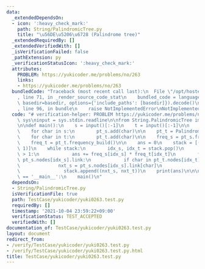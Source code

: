 ```yaml
---
data:
  _extendedDependsOn:
  - icon: ':heavy_check_mark:'
    path: String/PalindromicTree.py
    title: "\u56DE\u5206\u6728 (Palindrome tree)"
  _extendedRequiredBy: []
  _extendedVerifiedWith: []
  _isVerificationFailed: false
  _pathExtension: py
  _verificationStatusIcon: ':heavy_check_mark:'
  attributes:
    PROBLEM: https://yukicoder.me/problems/no/263
    links:
    - https://yukicoder.me/problems/no/263
  bundledCode: "Traceback (most recent call last):\n  File \"/opt/hostedtoolcache/Python/3.10.6/x64/lib/python3.10/site-packages/onlinejudge_verify/documentation/build.py\"\
    , line 71, in _render_source_code_stat\n    bundled_code = language.bundle(stat.path,\
    \ basedir=basedir, options={'include_paths': [basedir]}).decode()\n  File \"/opt/hostedtoolcache/Python/3.10.6/x64/lib/python3.10/site-packages/onlinejudge_verify/languages/python.py\"\
    , line 96, in bundle\n    raise NotImplementedError\nNotImplementedError\n"
  code: "# verification-helper: PROBLEM https://yukicoder.me/problems/no/263\nimport\
    \ sys\ninput = sys.stdin.readline\n\nfrom String.PalindromicTree import PalindromicTree\n\
    \n\ndef main():\n    s = input()[:-1]\n    t = input()[:-1]\n\n    pt_s = PalindromicTree()\n\
    \    for char in s:\n        pt_s.add(char)\n\n    pt_t = PalindromicTree()\n\
    \    for char in t:\n        pt_t.add(char)\n\n    freq_s = pt_s.frequency_build()\n\
    \    freq_t = pt_t.frequency_build()\n\n    ans = 0\n    stack = [(0, 0), (1,\
    \ 1)]\n    while stack:\n        idx_s, idx_t = stack.pop()\n        if idx_s\
    \ > 1:\n            ans += freq_s[idx_s] * freq_t[idx_t]\n        for char in\
    \ pt_s.nodes[idx_s].link:\n            if char in pt_t.nodes[idx_t].link:\n  \
    \              nxt_s = pt_s.nodes[idx_s].link[char]\n                nxt_t = pt_t.nodes[idx_t].link[char]\n\
    \                stack.append((nxt_s, nxt_t))\n    print(ans)\n\n\nif __name__\
    \ == '__main__':\n    main()\n"
  dependsOn:
  - String/PalindromicTree.py
  isVerificationFile: true
  path: TestCase/yukicoder/yuki0263.test.py
  requiredBy: []
  timestamp: '2021-10-04 23:59:22+09:00'
  verificationStatus: TEST_ACCEPTED
  verifiedWith: []
documentation_of: TestCase/yukicoder/yuki0263.test.py
layout: document
redirect_from:
- /verify/TestCase/yukicoder/yuki0263.test.py
- /verify/TestCase/yukicoder/yuki0263.test.py.html
title: TestCase/yukicoder/yuki0263.test.py
---
```

